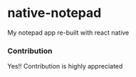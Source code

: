 # native-notepad
My notepad app re-built with react native

### Contribution
Yes!! Contribution is highly appreciated

